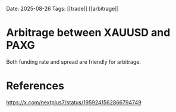 Date: 2025-08-26
Tags: [[trade]] [[arbitrage]]

# Arbitrage between XAUUSD and PAXG

Both funding rate and spread are friendly for arbitrage.

# References
https://x.com/nextplus7/status/1959241562866794749